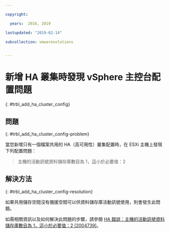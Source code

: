 ```yaml
---

copyright:

  years:  2016, 2019

lastupdated: "2019-02-14"

subcollection: vmwaresolutions


---
```


# 新增 HA 叢集時發現 vSphere 主控台配置問題
{: #trbl_add_ha_cluster_config}

## 問題
{: #trbl_add_ha_cluster_config-problem}

當您新增只有一個檔案共用的 HA（高可用性）叢集配置時，在 ESXi 主機上發現下列配置問題：

> 主機的活動訊號資料儲存庫數目為 1，這小於必要值：2

## 解決方法
{: #trbl_add_ha_cluster_config-resolution}

如果共用儲存空間沒有備援空間可以供資料儲存庫活動訊號使用，則會發生此問題。

如需相關資訊以及如何解決此問題的步驟，請參閱 [HA 錯誤：主機的活動訊號資料儲存庫數目為 1，這小於必要值：2 (2004739)](https://kb.vmware.com/selfservice/microsites/search.do?language=en_US&cmd=displayKC&externalId=2004739)。
